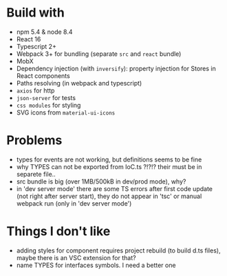 # Build with
- npm 5.4 & node 8.4
- React 16
- Typescript 2+
- Webpack 3+ for bundling (separate `src` and `react` bundle)
- MobX
- Dependency injection (with `inversify`): property injection for Stores in React components
- Paths resolving (in webpack and typescript)
- `axios` for http
- `json-server` for tests
- `css modules` for styling
- SVG icons from `material-ui-icons`

# Problems
- types for events are not working, but definitions seems to be fine
- why TYPES can not be exported from IoC.ts ?!?!? their must be in separete file..
- src bundle is big (over 1MB/500kB in dev/prod mode), why?
- in 'dev server mode' there are some TS errors after first code update (not right after server start), they do not appear in 'tsc' or manual webpack run (only in 'dev server mode')

# Things I don't like
- adding styles for component requires project rebuild (to build d.ts files), maybe there is an VSC extension for that?
- name TYPES for interfaces symbols. I need a better one